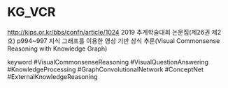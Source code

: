 # KG_VCR
http://kips.or.kr/bbs/confn/article/1024
2019 추계학술대회 논문집(제26권 제2호) p994~997
지식 그래프를 이용한 영상 기반 상식 추론(Visual Commonsense Reasoning with Knowledge Graph)


keyword
#VisualCommonsenseReasoning #VisualQuestionAnswering #KnowledgeProcessing #GraphConvolutionalNetwork #ConceptNet #ExternalKnowledgeReasoning